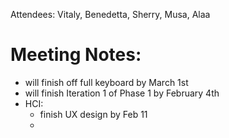 
Attendees: Vitaly, Benedetta, Sherry, Musa, Alaa

# Meeting Notes:
- will finish off full keyboard by March 1st
- will finish Iteration 1 of Phase 1 by February 4th
- HCI:
  - finish UX design by Feb 11
  -
